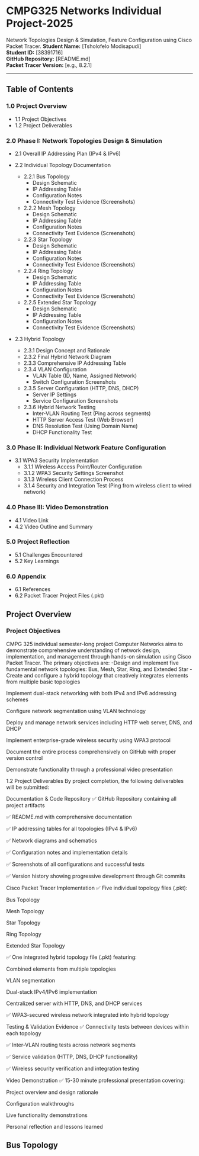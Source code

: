 # CMPG325 Networks Individual Project-2025
Network Topologies Design &amp; Simulation, Feature Configuration using Cisco Packet Tracer.
**Student Name:** [Tsholofelo Modisapudi]  
**Student ID:** [38391716]  
**GitHub Repository:** [README.md]  
**Packet Tracer Version:** [e.g., 8.2.1]

---

## Table of Contents

### 1.0 Project Overview
- 1.1 Project Objectives
- 1.2 Project Deliverables

### 2.0 Phase I: Network Topologies Design & Simulation
- 2.1 Overall IP Addressing Plan (IPv4 & IPv6)
- 2.2 Individual Topology Documentation
  - 2.2.1 Bus Topology
    - Design Schematic
    - IP Addressing Table
    - Configuration Notes
    - Connectivity Test Evidence (Screenshots)
  - 2.2.2 Mesh Topology
    - Design Schematic
    - IP Addressing Table
    - Configuration Notes
    - Connectivity Test Evidence (Screenshots)
  - 2.2.3 Star Topology
    - Design Schematic
    - IP Addressing Table
    - Configuration Notes
    - Connectivity Test Evidence (Screenshots)
  - 2.2.4 Ring Topology
    - Design Schematic
    - IP Addressing Table
    - Configuration Notes
    - Connectivity Test Evidence (Screenshots)
  - 2.2.5 Extended Star Topology
    - Design Schematic
    - IP Addressing Table
    - Configuration Notes
    - Connectivity Test Evidence (Screenshots)

- 2.3 Hybrid Topology
  - 2.3.1 Design Concept and Rationale
  - 2.3.2 Final Hybrid Network Diagram
  - 2.3.3 Comprehensive IP Addressing Table
  - 2.3.4 VLAN Configuration
    - VLAN Table (ID, Name, Assigned Network)
    - Switch Configuration Screenshots
  - 2.3.5 Server Configuration (HTTP, DNS, DHCP)
    - Server IP Settings
    - Service Configuration Screenshots
  - 2.3.6 Hybrid Network Testing
    - Inter-VLAN Routing Test (Ping across segments)
    - HTTP Server Access Test (Web Browser)
    - DNS Resolution Test (Using Domain Name)
    - DHCP Functionality Test

### 3.0 Phase II: Individual Network Feature Configuration
- 3.1 WPA3 Security Implementation
  - 3.1.1 Wireless Access Point/Router Configuration
  - 3.1.2 WPA3 Security Settings Screenshot
  - 3.1.3 Wireless Client Connection Process
  - 3.1.4 Security and Integration Test (Ping from wireless client to wired network)

### 4.0 Phase III: Video Demonstration
- 4.1 Video Link
- 4.2 Video Outline and Summary

### 5.0 Project Reflection
- 5.1 Challenges Encountered
- 5.2 Key Learnings

### 6.0 Appendix
- 6.1 References
- 6.2 Packet Tracer Project Files (.pkt)


## Project Overview
### Project Objectives
CMPG 325 individual semester-long project Computer Networks aims to demonstrate comprehensive understanding of network design, implementation, and management through hands-on simulation using Cisco Packet Tracer. The primary objectives are:
-Design and implement five fundamental network topologies: Bus, Mesh, Star, Ring, and Extended Star
-Create and configure a hybrid topology that creatively integrates elements from multiple basic topologies

Implement dual-stack networking with both IPv4 and IPv6 addressing schemes

Configure network segmentation using VLAN technology

Deploy and manage network services including HTTP web server, DNS, and DHCP

Implement enterprise-grade wireless security using WPA3 protocol

Document the entire process comprehensively on GitHub with proper version control

Demonstrate functionality through a professional video presentation

1.2 Project Deliverables
By project completion, the following deliverables will be submitted:

Documentation & Code Repository
✅ GitHub Repository containing all project artifacts

✅ README.md with comprehensive documentation

✅ IP addressing tables for all topologies (IPv4 & IPv6)

✅ Network diagrams and schematics

✅ Configuration notes and implementation details

✅ Screenshots of all configurations and successful tests

✅ Version history showing progressive development through Git commits

Cisco Packet Tracer Implementation
✅ Five individual topology files (.pkt):

Bus Topology

Mesh Topology

Star Topology

Ring Topology

Extended Star Topology

✅ One integrated hybrid topology file (.pkt) featuring:

Combined elements from multiple topologies

VLAN segmentation

Dual-stack IPv4/IPv6 implementation

Centralized server with HTTP, DNS, and DHCP services

✅ WPA3-secured wireless network integrated into hybrid topology

Testing & Validation Evidence
✅ Connectivity tests between devices within each topology

✅ Inter-VLAN routing tests across network segments

✅ Service validation (HTTP, DNS, DHCP functionality)

✅ Wireless security verification and integration testing

Video Demonstration
✅ 15-30 minute professional presentation covering:

Project overview and design rationale

Configuration walkthroughs

Live functionality demonstrations

Personal reflection and lessons learned
## Bus Topology
